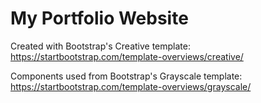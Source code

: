 # My Portfolio Website

Created with Bootstrap's Creative template:
https://startbootstrap.com/template-overviews/creative/

Components used from Bootstrap's Grayscale template:
https://startbootstrap.com/template-overviews/grayscale/
